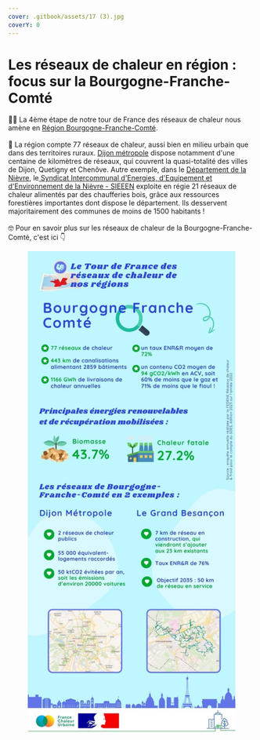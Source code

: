 ```yaml
---
cover: .gitbook/assets/17 (3).jpg
coverY: 0
---
```


# Les réseaux de chaleur en région : focus sur la Bourgogne-Franche-Comté

🚴‍♂️ La 4ème étape de notre tour de France des réseaux de chaleur nous amène en [Région Bourgogne-Franche-Comté](https://www.bourgognefranchecomte.fr/).\
\
🔎 La région compte 77 réseaux de chaleur, aussi bien en milieu urbain que dans des territoires ruraux. [Dijon métropole](https://www.dijon-metropole.fr/) dispose notamment d'une centaine de kilomètres de réseaux, qui couvrent la quasi-totalité des villes de Dijon, Quetigny et Chenôve. Autre exemple, dans le [Département de la Nièvre](https://nievre.fr/), le[ Syndicat Intercommunal d'Energies, d'Equipement et d'Environnement de la Nièvre - SIEEEN](https://www.sieeen.fr/) exploite en régie 21 réseaux de chaleur alimentés par des chaufferies bois, grâce aux ressources forestières importantes dont dispose le département. Ils desservent majoritairement des communes de moins de 1500 habitants !\
\
🤓 Pour en savoir plus sur les réseaux de chaleur de la Bourgogne-Franche-Comté, c'est ici 👇

<figure><img src=".gitbook/assets/FCU_BFC.jpg" alt=""><figcaption></figcaption></figure>
